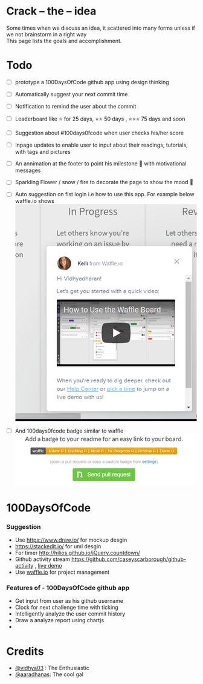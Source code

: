 # Crack – the – idea


Some times when we discuss an idea, it scattered into many forms unless if we not brainstorm in a right way  
This page lists the goals and accomplishment.

# Todo
- [ ] prototype a 100DaysOfCode github app using design thinking
- [ ] Automatically suggest your next commit time 
- [ ] Notification to remind the user about the commit
- [ ] Leaderboard like :star: for 25 days, :star::star: 50 days , :star::star::star: 75 days and soon
- [ ] Suggestion about #100days0fcode when user checks his/her score
- [ ] Inpage updates to enable user to input about their readings, tutorials, with tags and pictures
- [ ] An annimation at the footer to point his milestone :triangular_flag_on_post: with motivational messages 
- [ ] Sparkling Flower / snow / fire to decorate the page to show the mood :full_moon_with_face:
- [ ] Auto suggestion on fist login i.e how to use this app. For example below waffle.io shows
       ![auto suggest based on like this](100daysofcode/resources/waffle-autosuggest-based-on-usage.PNG) 
- [ ] And 100days0fcode badge similar to waffle 
	   ![badge with multiple status ](100daysofcode/resources/waffle-badge-with-status.PNG)





# 100DaysOfCode

### Suggestion
 - Use https://www.draw.io/ for mockup desgin
 - https://stackedit.io/ for uml desgin
 - For timer http://hilios.github.io/jQuery.countdown/
 - Github activity stream https://github.com/caseyscarborough/github-activity , [live demo](http://caseyscarborough.com/github-activity/) 
 - Use [waffle.io](https://waffle.io/) for project management
 

### Features of - 100DaysOfCode github app
 - Get input from user as his github username
 - Clock for next challenge time with ticking
 - Intelligently analyze the user commit history 
 - Draw a analyze report using chartjs
 - 




Credits
=======

- [@vidhya03](https://github.com/vidhya03) : The Enthusiastic
- [@aaradhanas](https://github.com/aaradhanas): The cool gal

